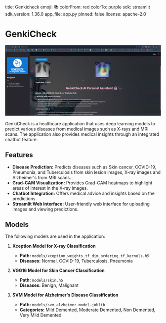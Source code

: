 title: Genkicheck
emoji: 📚
colorFrom: red
colorTo: purple
sdk: streamlit
sdk_version: 1.36.0
app_file: app.py
pinned: false
license: apache-2.0


# GenkiCheck

![GenkiCheck Screenshot](Screenshot.png)

GenkiCheck is a healthcare application that uses deep learning models to predict various diseases from medical images such as X-rays and MRI scans. The application also provides medical insights through an integrated chatbot feature.

## Features

- **Disease Prediction:** Predicts diseases such as Skin cancer, COVID-19, Pneumonia, and Tuberculosis from skin lesion images, X-ray images and Alzheimer's from MRI scans.
- **Grad-CAM Visualization:** Provides Grad-CAM heatmaps to highlight areas of interest in the X-ray images.
- **Chatbot Integration:** Offers medical advice and insights based on the predictions.
- **Streamlit Web Interface:** User-friendly web interface for uploading images and viewing predictions.

## Models

The following models are used in the application:

1. **Xception Model for X-ray Classification**
   - **Path:** `models/xception_weights_tf_dim_ordering_tf_kernels.h5`
   - **Diseases:** Normal, COVID-19, Tuberculosis, Pneumonia

2. **VGG16 Model for Skin Cancer Classification**
   - **Path:** `models/skin.h5`
   - **Diseases:** Benign, Malignant

3. **SVM Model for Alzheimer's Disease Classification**
   - **Path:** `models/svm_alzheimer_model.joblib`
   - **Categories:** Mild Demented, Moderate Demented, Non Demented, Very Mild Demented


